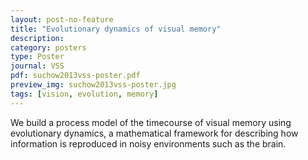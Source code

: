 ```yaml
---
layout: post-no-feature
title: "Evolutionary dynamics of visual memory"
description:
category: posters
type: Poster
journal: VSS
pdf: suchow2013vss-poster.pdf
preview_img: suchow2013vss-poster.jpg
tags: [vision, evolution, memory]
---
```


We build a process model of the timecourse of visual memory using evolutionary dynamics, a mathematical framework for describing how information is reproduced in noisy environments such as the brain.

